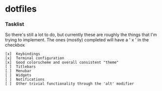 # dotfiles



### Tasklist

  So there's still a lot to do, but currently these are roughly the things 
  that I'm trying to implement. The ones (mostly) completed will have a
  ' x ' in the checkbox

    [x]  Keybindings
    [x]  Terminal configuration
    [x]  Good colorscheme and overall consistent "theme"
    [ ]  Titlebars
    [ ]  Menubar
    [ ]  Widgets
    [ ]  Notifications
    [ ]  Other trivial functionality through the 'alt' modifier


